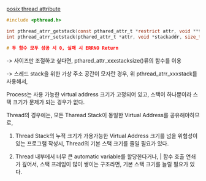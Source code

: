 [posix thread attribute](https://github.com/khs960616/TIL/blob/main/os/APUE%20Thread.md)


```c
#include <pthread.h>

int pthread_atrr_getstack(const pthared_attr_t *restrict attr, void **trestrict stackaddr, size_t *restrict stacksize);
int pthread_atrr_setstack(pthared_attr_t *attr, void *stackaddr, size_t stack_size);

# 두 함수 모두 성공 시 0, 실패 시 ERRNO Return
```

-> 사이즈만 조절하고 싶다면, pthared_attr_xxxstacksize()류의 함수를 이용

-> 스레드 stack을 위한 가상 주소 공간이 모자란 경우, 위 pthread_atrr_xxxstack를 사용해서, 

Process는 사용 가능한 virtual address 크기가 고정되어 있고, 스택이 하나뿐이라 스택 크기가 문제가 되는 경우가 없다.

Thread의 경우에는, 모든 Tharead Stack이 동일한 Virtual Address를 공유해야하므로, 

1. Thread Stack의 누적 크기가 가용가능한 Virtual Address 크기를 넘을 위험성이 있는 프로그램 작성시, Thread의 기본 스택 크기를 줄일 필요가 있다.

2. Thread 내부에서 너무 큰 automatic variable를 할당한다거나, |
   함수 호출 연쇄가 깊어서, 스택 프레임이 많이 쌓이는 구조라면, 기본 스택 크기를 늘릴 필요가 있다. 
